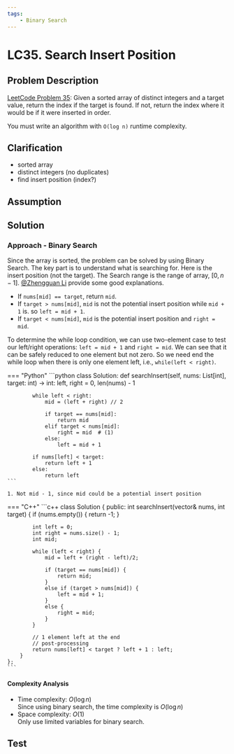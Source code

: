 ```yaml
---
tags:
    - Binary Search
---
```


# LC35. Search Insert Position
## Problem Description
[LeetCode Problem 35](https://leetcode.com/problems/search-insert-position/): Given a sorted array of distinct integers and a target value, return the index if the target is found. If not, return the index where it would be if it were inserted in order.

You must write an algorithm with `O(log n)` runtime complexity.

## Clarification
- sorted array
- distinct integers (no duplicates)
- find insert position (index?)

## Assumption

## Solution
### Approach - Binary Search
Since the array is sorted, the problem can be solved by using Binary Search. The key part is to understand what is searching for. Here is the insert position (not the target). The Search range is the range of array, $[0, n − 1]$. [@Zhengguan Li](https://leetcode.com/problems/search-insert-position/solutions/249092/Come-on-forget-the-binary-search-patterntemplate!-Try-understand-it!/) provide some good explanations.

- If `nums[mid] == target`, return `mid`.
- If `target > nums[mid]`, `mid` is not the potential insert position while
`mid + 1` is. so `left = mid + 1`.
- If `target < nums[mid]`, `mid` is the potential insert position and `right = mid`.

To determine the while loop condition, we can use two-element case
to test our left/right operations: `left = mid + 1` and `right = mid`. We can see that it can be safely reduced to one element but not zero. So we need end the while loop when there is only one element left, i.e., `while(left < right)`.

=== "Python"
    ```python
    class Solution:
        def searchInsert(self, nums: List[int], target: int) -> int:
            left, right = 0, len(nums) - 1

            while left < right:
                mid = (left + right) // 2

                if target == nums[mid]:
                    return mid
                elif target < nums[mid]:
                    right = mid  # (1)
                else:
                    left = mid + 1

            if nums[left] < target:
                return left + 1
            else:
                return left
    ```

    1. Not mid - 1, since mid could be a potential insert position

=== "C++"
    ```c++
    class Solution {
    public:
        int searchInsert(vector<int>& nums, int target) {
            if (nums.empty()) {
                return -1;
            }

            int left = 0;
            int right = nums.size() - 1;
            int mid;

            while (left < right) {
                mid = left + (right - left)/2;

                if (target == nums[mid]) {
                    return mid;
                }
                else if (target > nums[mid]) {
                    left = mid + 1;
                }
                else {
                    right = mid;
                }
            }

            // 1 element left at the end
            // post-processing
            return nums[left] < target ? left + 1 : left;
        }
    };
    ```

#### Complexity Analysis
* Time complexity: $O(\log n)$  
	Since using binary search, the time complexity is $O(\log n)$  
* Space complexity: $O(1)$  
	Only use limited variables for binary search.

## Test